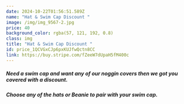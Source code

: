 ```yaml
---
date: 2024-10-22T01:56:51.589Z
name: "Hat & Swim Cap Discount "
image: /img/img_9567-2.jpg
price: 40
background_color: rgba(57, 121, 192, 0.8)
class: img
title: "Hat & Swim Cap Discount "
id: price_1QCVGxCJp6pxKUJfwQctn8CC
link: https://buy.stripe.com/fZeeW7dUpaH5fM400c
---
```

##### Need a swim cap and want any of our noggin covers then we got you covered with a discount.

##### Choose any of the hats or Beanie to pair with your swim cap.